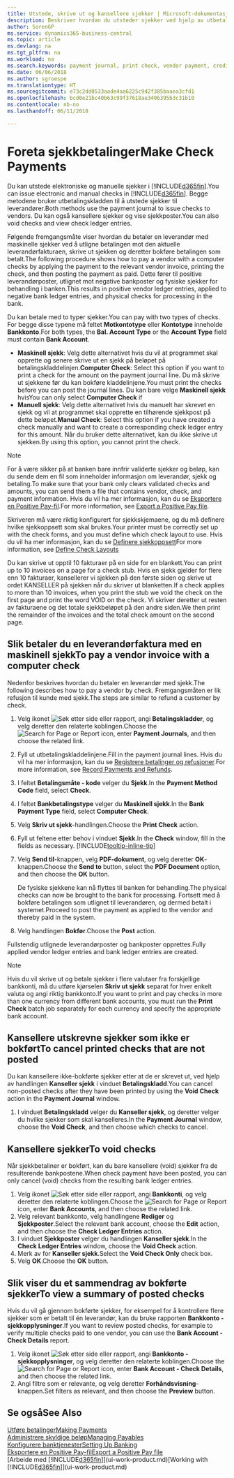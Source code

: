 ```yaml
---
title: Utstede, skrive ut og kansellere sjekker | Microsoft-dokumentasjon
description: Beskriver hvordan du utsteder sjekker ved hjelp av utbetalingskladden, skriver ut sjekker og kansellerer eller viser sjekkposter i Business Central.
author: SorenGP
ms.service: dynamics365-business-central
ms.topic: article
ms.devlang: na
ms.tgt_pltfrm: na
ms.workload: na
ms.search.keywords: payment journal, print check, vendor payment, creditor, debt, balance due, AP
ms.date: 06/06/2018
ms.author: sgroespe
ms.translationtype: HT
ms.sourcegitcommit: e73c2dd0533aade4aa6225c9d2f385baaea3cfd1
ms.openlocfilehash: bcd0e21bc40b63c99f37618ae3406395b3c31b10
ms.contentlocale: nb-no
ms.lasthandoff: 06/11/2018

---
```

# <a name="make-check-payments"></a><span data-ttu-id="90780-103">Foreta sjekkbetalinger</span><span class="sxs-lookup"><span data-stu-id="90780-103">Make Check Payments</span></span>
<span data-ttu-id="90780-104">Du kan utstede elektroniske og manuelle sjekker i [!INCLUDE[d365fin](includes/d365fin_md.md)].</span><span class="sxs-lookup"><span data-stu-id="90780-104">You can issue electronic and manual checks in [!INCLUDE[d365fin](includes/d365fin_md.md)].</span></span> <span data-ttu-id="90780-105">Begge metodene bruker utbetalingskladden til å utstede sjekker til leverandører.</span><span class="sxs-lookup"><span data-stu-id="90780-105">Both methods use the payment journal to issue checks to vendors.</span></span> <span data-ttu-id="90780-106">Du kan også kansellere sjekker og vise sjekkposter.</span><span class="sxs-lookup"><span data-stu-id="90780-106">You can also void checks and view check ledger entries.</span></span>

<span data-ttu-id="90780-107">Følgende fremgangsmåte viser hvordan du betaler en leverandør med maskinelle sjekker ved å utligne betalingen mot den aktuelle leverandørfakturaen, skrive ut sjekken og deretter bokføre betalingen som betalt.</span><span class="sxs-lookup"><span data-stu-id="90780-107">The following procedure shows how to pay a vendor with a computer checks by applying the payment to the relevant vendor invoice, printing the check, and then posting the payment as paid.</span></span> <span data-ttu-id="90780-108">Dette fører til positive leverandørposter, utlignet mot negative bankposter og fysiske sjekker for behandling i banken.</span><span class="sxs-lookup"><span data-stu-id="90780-108">This results in positive vendor ledger entries, applied to negative bank ledger entries, and physical checks for processing in the bank.</span></span>

<span data-ttu-id="90780-109">Du kan betale med to typer sjekker.</span><span class="sxs-lookup"><span data-stu-id="90780-109">You can pay with two types of checks.</span></span> <span data-ttu-id="90780-110">For begge disse typene må feltet **Motkontotype** eller **Kontotype** inneholde **Bankkonto**.</span><span class="sxs-lookup"><span data-stu-id="90780-110">For both types, the **Bal. Account Type** or the **Account Type** field must contain **Bank Account**.</span></span>

- <span data-ttu-id="90780-111">**Maskinell sjekk**: Velg dette alternativet hvis du vil at programmet skal opprette og senere skrive ut en sjekk på beløpet på betalingskladdelinjen.</span><span class="sxs-lookup"><span data-stu-id="90780-111">**Computer Check**: Select this option if you want to print a check for the amount on the payment journal line.</span></span> <span data-ttu-id="90780-112">Du må skrive ut sjekkene før du kan bokføre kladdelinjene.</span><span class="sxs-lookup"><span data-stu-id="90780-112">You must print the checks before you can post the journal lines.</span></span> <span data-ttu-id="90780-113">Du kan bare velge **Maskinell sjekk** hvis</span><span class="sxs-lookup"><span data-stu-id="90780-113">You can only select **Computer Check** if</span></span>
- <span data-ttu-id="90780-114">**Manuell sjekk**: Velg dette alternativet hvis du manuelt har skrevet en sjekk og vil at programmet skal opprette en tilhørende sjekkpost på dette beløpet.</span><span class="sxs-lookup"><span data-stu-id="90780-114">**Manual Check**: Select this option if you have created a check manually and want to create a corresponding check ledger entry for this amount.</span></span> <span data-ttu-id="90780-115">Når du bruker dette alternativet, kan du ikke skrive ut sjekken.</span><span class="sxs-lookup"><span data-stu-id="90780-115">By using this option, you cannot print the check.</span></span>

> [!NOTE]  
> <span data-ttu-id="90780-116">For å være sikker på at banken bare innfrir validerte sjekker og beløp, kan du sende dem en fil som inneholder informasjon om leverandør, sjekk og betaling.</span><span class="sxs-lookup"><span data-stu-id="90780-116">To make sure that your bank only clears validated checks and amounts, you can send them a file that contains vendor, check, and payment information.</span></span> <span data-ttu-id="90780-117">Hvis du vil ha mer informasjon, kan du se [Eksportere en Positive Pay-fil](finance-how-positive-pay.md).</span><span class="sxs-lookup"><span data-stu-id="90780-117">For more information, see [Export a Positive Pay file](finance-how-positive-pay.md).</span></span>

<span data-ttu-id="90780-118">Skriveren må være riktig konfigurert for sjekkskjemaene, og du må definere hvilke sjekkoppsett som skal brukes.</span><span class="sxs-lookup"><span data-stu-id="90780-118">Your printer must be correctly set up with the check forms, and you must define which check layout to use.</span></span> <span data-ttu-id="90780-119">Hvis du vil ha mer informasjon, kan du se [Definere sjekkoppsett](finance-how-define-check-layouts.md)</span><span class="sxs-lookup"><span data-stu-id="90780-119">For more information, see [Define Check Layouts](finance-how-define-check-layouts.md)</span></span>

<span data-ttu-id="90780-120">Du kan skrive ut opptil 10 fakturaer på en side for en blankett.</span><span class="sxs-lookup"><span data-stu-id="90780-120">You can print up to 10 invoices on a page for a check stub.</span></span> <span data-ttu-id="90780-121">Hvis en sjekk gjelder for flere enn 10 fakturaer, kansellerer vi sjekken på den første siden og skrive ut ordet KANSELLER på sjekken når du skriver ut blanketten.</span><span class="sxs-lookup"><span data-stu-id="90780-121">If a check applies to more than 10 invoices, when you print the stub we void the check on the first page and print the word VOID on the check.</span></span> <span data-ttu-id="90780-122">Vi skriver deretter ut resten av fakturaene og det totale sjekkbeløpet på den andre siden.</span><span class="sxs-lookup"><span data-stu-id="90780-122">We then print the remainder of the invoices and the total check amount on the second page.</span></span> 

## <a name="to-pay-a-vendor-invoice-with-a-computer-check"></a><span data-ttu-id="90780-123">Slik betaler du en leverandørfaktura med en maskinell sjekk</span><span class="sxs-lookup"><span data-stu-id="90780-123">To pay a vendor invoice with a computer check</span></span>
<span data-ttu-id="90780-124">Nedenfor beskrives hvordan du betaler en leverandør med sjekk.</span><span class="sxs-lookup"><span data-stu-id="90780-124">The following describes how to pay a vendor by check.</span></span> <span data-ttu-id="90780-125">Fremgangsmåten er lik refusjon til kunde med sjekk.</span><span class="sxs-lookup"><span data-stu-id="90780-125">The steps are similar to refund a customer by check.</span></span>

1. <span data-ttu-id="90780-126">Velg ikonet ![Søk etter side eller rapport](media/ui-search/search_small.png "Søk etter side eller rapport"), angi **Betalingskladder**, og velg deretter den relaterte koblingen.</span><span class="sxs-lookup"><span data-stu-id="90780-126">Choose the ![Search for Page or Report](media/ui-search/search_small.png "Search for Page or Report icon") icon, enter **Payment Journals**, and then choose the related link.</span></span>
2. <span data-ttu-id="90780-127">Fyll ut utbetalingskladdelinjene.</span><span class="sxs-lookup"><span data-stu-id="90780-127">Fill in the payment journal lines.</span></span> <span data-ttu-id="90780-128">Hvis du vil ha mer informasjon, kan du se [Registrere betalinger og refusjoner](payables-how-post-payments-refunds.md).</span><span class="sxs-lookup"><span data-stu-id="90780-128">For more information, see [Record Payments and Refunds](payables-how-post-payments-refunds.md).</span></span>
3. <span data-ttu-id="90780-129">I feltet **Betalingsmåte - kode** velger du **Sjekk**.</span><span class="sxs-lookup"><span data-stu-id="90780-129">In the **Payment Method Code** field, select **Check**.</span></span>
4. <span data-ttu-id="90780-130">I feltet **Bankbetalingstype** velger du **Maskinell sjekk**.</span><span class="sxs-lookup"><span data-stu-id="90780-130">In the **Bank Payment Type** field, select **Computer Check**.</span></span>
5. <span data-ttu-id="90780-131">Velg **Skriv ut sjekk**-handlingen.</span><span class="sxs-lookup"><span data-stu-id="90780-131">Choose the **Print Check** action.</span></span>
6. <span data-ttu-id="90780-132">Fyll ut feltene etter behov i vinduet **Sjekk**.</span><span class="sxs-lookup"><span data-stu-id="90780-132">In the **Check** window, fill in the fields as necessary.</span></span> [!INCLUDE[tooltip-inline-tip](includes/tooltip-inline-tip_md.md)]
7. <span data-ttu-id="90780-133">Velg **Send til**-knappen, velg **PDF-dokument**, og velg deretter **OK**-knappen.</span><span class="sxs-lookup"><span data-stu-id="90780-133">Choose the **Send to** button, select the **PDF Document** option, and then choose the **OK** button.</span></span>

    <span data-ttu-id="90780-134">De fysiske sjekkene kan nå flyttes til banken for behandling.</span><span class="sxs-lookup"><span data-stu-id="90780-134">The physical checks can now be brought to the bank for processing.</span></span> <span data-ttu-id="90780-135">Fortsett med å bokføre betalingen som utlignet til leverandøren, og dermed betalt i systemet.</span><span class="sxs-lookup"><span data-stu-id="90780-135">Proceed to post the payment as applied to the vendor and thereby paid in the system.</span></span>
8. <span data-ttu-id="90780-136">Velg handlingen **Bokfør**.</span><span class="sxs-lookup"><span data-stu-id="90780-136">Choose the **Post** action.</span></span>

<span data-ttu-id="90780-137">Fullstendig utlignede leverandørposter og bankposter opprettes.</span><span class="sxs-lookup"><span data-stu-id="90780-137">Fully applied vendor ledger entries and bank ledger entries are created.</span></span>

> [!NOTE]  
> <span data-ttu-id="90780-138">Hvis du vil skrive ut og betale sjekker i flere valutaer fra forskjellige bankkonti, må du utføre kjørselen **Skriv ut sjekk** separat for hver enkelt valuta og angi riktig bankkonto.</span><span class="sxs-lookup"><span data-stu-id="90780-138">If you want to print and pay checks in more than one currency from different bank accounts, you must run the **Print Check** batch job separately for each currency and specify the appropriate bank account.</span></span>

## <a name="to-cancel-printed-checks-that-are-not-posted"></a><span data-ttu-id="90780-139">Kansellere utskrevne sjekker som ikke er bokført</span><span class="sxs-lookup"><span data-stu-id="90780-139">To cancel printed checks that are not posted</span></span>
<span data-ttu-id="90780-140">Du kan kansellere ikke-bokførte sjekker etter at de er skrevet ut, ved hjelp av handlingen **Kanseller sjekk** i vinduet **Betalingskladd**.</span><span class="sxs-lookup"><span data-stu-id="90780-140">You can cancel non-posted checks after they have been printed by using the **Void Check** action in the **Payment Journal** window.</span></span>

1. <span data-ttu-id="90780-141">I vinduet **Betalingskladd** velger du **Kanseller sjekk**, og deretter velger du hvilke sjekker som skal kanselleres.</span><span class="sxs-lookup"><span data-stu-id="90780-141">In the **Payment Journal** window, choose the **Void Check**, and then choose which checks to cancel.</span></span>

## <a name="to-void-checks"></a><span data-ttu-id="90780-142">Kansellere sjekker</span><span class="sxs-lookup"><span data-stu-id="90780-142">To void checks</span></span>
<span data-ttu-id="90780-143">Når sjekkbetaliner er bokført, kan du bare kansellere (void) sjekker fra de resulterende bankpostene.</span><span class="sxs-lookup"><span data-stu-id="90780-143">When check payment have been posted, you can only cancel (void) checks from the resulting bank ledger entries.</span></span>

1. <span data-ttu-id="90780-144">Velg ikonet ![Søk etter side eller rapport](media/ui-search/search_small.png "Søk etter side eller rapport"), angi **Bankkonti**, og velg deretter den relaterte koblingen.</span><span class="sxs-lookup"><span data-stu-id="90780-144">Choose the ![Search for Page or Report](media/ui-search/search_small.png "Search for Page or Report icon") icon, enter **Bank Accounts**, and then choose the related link.</span></span>
2. <span data-ttu-id="90780-145">Velg relevant bankkonto, velg handlingene **Rediger** og **Sjekkposter**.</span><span class="sxs-lookup"><span data-stu-id="90780-145">Select the relevant bank account, choose the **Edit** action, and then choose the **Check Ledger Entries** action.</span></span>
3. <span data-ttu-id="90780-146">I vinduet **Sjekkposter** velger du handlingen **Kanseller sjekk**.</span><span class="sxs-lookup"><span data-stu-id="90780-146">In the **Check Ledger Entries** window, choose the **Void Check** action.</span></span>
4. <span data-ttu-id="90780-147">Merk av for **Kanseller sjekk**.</span><span class="sxs-lookup"><span data-stu-id="90780-147">Select the **Void Check Only** check box.</span></span>
5. <span data-ttu-id="90780-148">Velg **OK**.</span><span class="sxs-lookup"><span data-stu-id="90780-148">Choose the **OK** button.</span></span>

## <a name="to-view-a-summary-of-posted-checks"></a><span data-ttu-id="90780-149">Slik viser du et sammendrag av bokførte sjekker</span><span class="sxs-lookup"><span data-stu-id="90780-149">To view a summary of posted checks</span></span>
<span data-ttu-id="90780-150">Hvis du vil gå gjennom bokførte sjekker, for eksempel for å kontrollere flere sjekker som er betalt til én leverandør, kan du bruke rapporten **Bankkonto - sjekkopplysninger**.</span><span class="sxs-lookup"><span data-stu-id="90780-150">If you want to review posted checks, for example to verify multiple checks paid to one vendor, you can use the **Bank Account - Check Details** report.</span></span>
1. <span data-ttu-id="90780-151">Velg ikonet ![Søk etter side eller rapport](media/ui-search/search_small.png "Søk etter side eller rapport"), angi **Bankkonto - sjekkopplysninger**, og velg deretter den relaterte koblingen.</span><span class="sxs-lookup"><span data-stu-id="90780-151">Choose the ![Search for Page or Report](media/ui-search/search_small.png "Search for Page or Report icon") icon, enter **Bank Account - Check Details**, and then choose the related link.</span></span>
2. <span data-ttu-id="90780-152">Angi filtre som er relevante, og velg deretter **Forhåndsvisning**-knappen.</span><span class="sxs-lookup"><span data-stu-id="90780-152">Set filters as relevant, and then choose the **Preview** button.</span></span>

## <a name="see-also"></a><span data-ttu-id="90780-153">Se også</span><span class="sxs-lookup"><span data-stu-id="90780-153">See Also</span></span>
[<span data-ttu-id="90780-154">Utføre betalinger</span><span class="sxs-lookup"><span data-stu-id="90780-154">Making Payments</span></span>](payables-make-payments.md)  
[<span data-ttu-id="90780-155">Administrere skyldige beløp</span><span class="sxs-lookup"><span data-stu-id="90780-155">Managing Payables</span></span>](payables-manage-payables.md)  
[<span data-ttu-id="90780-156">Konfigurere banktjenester</span><span class="sxs-lookup"><span data-stu-id="90780-156">Setting Up Banking</span></span>](bank-setup-banking.md)  
[<span data-ttu-id="90780-157">Eksportere en Positive Pay-fil</span><span class="sxs-lookup"><span data-stu-id="90780-157">Export a Positive Pay file</span></span>](finance-how-positive-pay.md)  
<span data-ttu-id="90780-158">[Arbeide med [!INCLUDE[d365fin](includes/d365fin_md.md)]](ui-work-product.md)</span><span class="sxs-lookup"><span data-stu-id="90780-158">[Working with [!INCLUDE[d365fin](includes/d365fin_md.md)]](ui-work-product.md)</span></span>  

